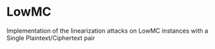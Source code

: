 # LowMC
Implementation of the linearization attacks on LowMC instances with a Single Plaintext/Ciphertext pair
